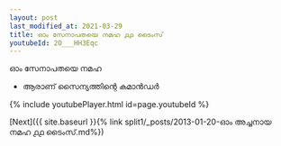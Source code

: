 ```yaml
---
layout: post
last_modified_at: 2021-03-29
title: ഓം സേനാപതയെ നമഹ ൧൧ ടൈംസ്
youtubeId: 2O___HH3Eqc
---
```

 
 
 ഓം സേനാപതയെ നമഹ 
 
 -  ആരാണ് സൈന്യത്തിന്റെ കമാൻഡർ 
 
  
 
  
 
 
 
 
 
 


{% include youtubePlayer.html id=page.youtubeId %}
 
[Next]({{ site.baseurl }}{% link  split1/_posts/2013-01-20-ഓം അച്ചനായ നമഹ ൧൧ ടൈംസ്.md%})
 
